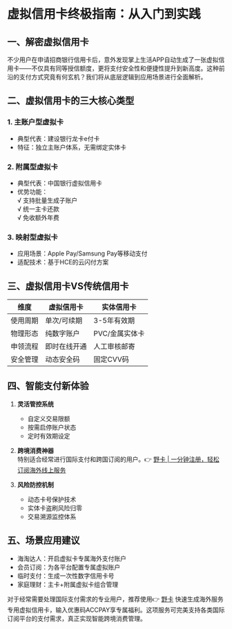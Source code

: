 # 虚拟信用卡终极指南：从入门到实践

## 一、解密虚拟信用卡
不少用户在申请招商银行信用卡后，意外发现掌上生活APP自动生成了一张虚拟信用卡——不仅具有同等授信额度，更将支付安全性和便捷性提升到新高度。这种前沿的支付方式究竟有何玄机？我们将从底层逻辑到应用场景进行全面解析。

## 二、虚拟信用卡的三大核心类型
### 1. 主账户型虚拟卡
- 典型代表：建设银行龙卡e付卡
- 特征：独立主账户体系，无需绑定实体卡

### 2. 附属型虚拟卡
- 典型代表：中国银行虚拟信用卡
- 优势功能：  
  √ 支持批量生成子账户  
  √ 统一主卡还款  
  √ 免收额外年费

### 3. 映射型虚拟卡
- 应用场景：Apple Pay/Samsung Pay等移动支付  
- 适配技术：基于HCE的云闪付方案



## 三、虚拟信用卡VS传统信用卡
| 维度        | 虚拟信用卡               | 实体信用卡           |
|-------------|--------------------------|----------------------|
| 使用周期    | 单次/可续期              | 3-5年有效期          |
| 物理形态    | 纯数字账户               | PVC/金属实体卡       |
| 申领流程    | 即时在线开通             | 人工审核邮寄         |
| 安全管理    | 动态安全码               | 固定CVV码            |

## 四、智能支付新体验
1. **灵活管控系统**  
   - 自定义交易限额
   - 按需启停账户状态
   - 定时有效期设定

2. **跨境消费神器**  
   特别适合经常进行国际支付和跨国订阅的用户。👉 [野卡 | 一分钟注册，轻松订阅海外线上服务](https://bbtdd.com/yeka)

3. **风险防控机制**  
   - 动态卡号保护技术
   - 实体卡盗刷风险归零
   - 交易溯源监控体系



## 五、场景应用建议
- 海淘达人：开启虚拟卡专属海外支付账户
- 会员订阅：为各平台配置专属虚拟账户
- 临时支付：生成一次性数字信用卡号
- 家庭理财：主卡+附属虚拟卡组合管理

对于经常需要处理国际支付需求的专业用户，推荐使用👉 [野卡](https://bbtdd.com/yeka) 快速生成海外服务专用虚拟信用卡，输入优惠码ACCPAY享专属福利。这项服务可完美支持各类国际订阅平台的支付需求，真正实现智能跨境消费管理。